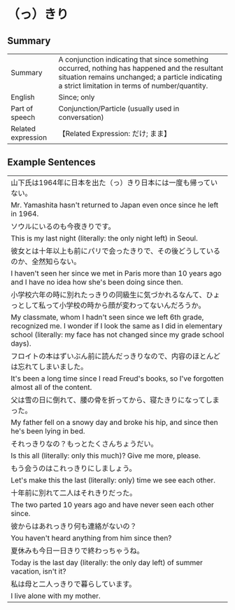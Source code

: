 # （っ）きり

## Summary

<table><tr>   <td>Summary</td>   <td>A conjunction indicating that since something occurred, nothing has happened and the resultant situation remains unchanged; a particle indicating a strict limitation in terms of number/quantity.</td></tr><tr>   <td>English</td>   <td>Since; only</td></tr><tr>   <td>Part of speech</td>   <td>Conjunction/Particle (usually used in conversation)</td></tr><tr>   <td>Related expression</td>   <td>【Related Expression: だけ; まま】</td></tr></table>

## Example Sentences

<table><tr><td>山下氏は1964年に日本を出た（っ）きり日本には一度も帰っていない。</td></tr><tr><td>Mr. Yamashita hasn't returned to Japan even once since he left in 1964.</td></tr><tr><td>ソウルにいるのも今夜きりです。</td></tr><tr><td>This is my last night (literally: the only night left) in Seoul.</td></tr><tr><td>彼女とは十年以上も前にパリで会ったきりで、その後どうしているのか、全然知らない。</td></tr><tr><td>I haven't seen her since we met in Paris more than 10 years ago and I have no idea how she's been doing since then.</td></tr><tr><td>小学校六年の時に別れたっきりの同級生に気づかれるなんて、ひょっとして私って小学校の時から顔が変わってないんだろうか。</td></tr><tr><td>My classmate, whom I hadn't seen since we left 6th grade, recognized me. I wonder if I look the same as I did in elementary school (literally: my face has not changed since my grade school days).</td></tr><tr><td>フロイトの本はずいぶん前に読んだっきりなので、内容のほとんどは忘れてしまいました。</td></tr><tr><td>It's been a long time since I read Freud's books, so I've forgotten almost all of the content.</td></tr><tr><td>父は雪の日に倒れて、腰の骨を折ってから、寝たきりになってしまった。</td></tr><tr><td>My father fell on a snowy day and broke his hip, and since then he's been lying in bed.</td></tr><tr><td>それっきりなの？もっとたくさんちょうだい。</td></tr><tr><td>Is this all (literally: only this much)? Give me more, please.</td></tr><tr><td>もう会うのはこれっきりにしましょう。</td></tr><tr><td>Let's make this the last (literally: only) time we see each other.</td></tr><tr><td>十年前に別れて二人はそれきりだった。</td></tr><tr><td>The two parted 10 years ago and have never seen each other since.</td></tr><tr><td>彼からはあれっきり何も連絡がないの？</td></tr><tr><td>You haven't heard anything from him since then?</td></tr><tr><td>夏休みも今日一日きりで終わっちゃうね。</td></tr><tr><td>Today is the last day (literally: the only day left) of summer vacation, isn't it?</td></tr><tr><td>私は母と二人っきりで暮らしています。</td></tr><tr><td>I live alone with my mother.</td></tr></table>

